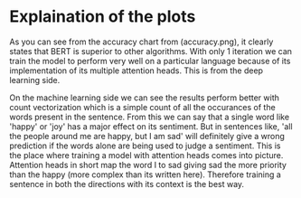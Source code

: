# Explaination of the plots

As you can see from the accuracy chart from (accuracy.png), it clearly states that BERT
is superior to other algorithms. With only 1 iteration we can train the model to perform 
very well on a particular language because of its implementation of its multiple attention 
heads. This is from the deep learning side.

On the machine learning side we can see the results perform better with count vectorization which
is a simple count of all the occurances of the words present in the sentence. From this we can say that
a single word like 'happy' or 'joy' has a major effect on its sentiment. But in sentences like,
'all the people around me are happy, but I am sad' will definitely give a wrong prediction if the words alone
are being used to judge a sentiment. This is the place where training a model with attention heads comes into
picture. Attention heads in short map the word I to sad giving sad the more priority than the happy (more complex
than its written here). Therefore training a sentence in both the directions with its context is the best way.

